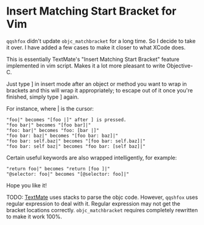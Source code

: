 Insert Matching Start Bracket for Vim
=====================================

`qqshfox` didn't update `objc_matchbracket` for a long time.
So I decide to take it over. 
I have added a few cases to make it closer to what XCode does.

This is essentially TextMate's "Insert Matching Start Bracket" feature implemented in vim script. Makes it a lot more pleasant to write Objective-C.

Just type ] in insert mode after an object or method you want to wrap in brackets and this will wrap it appropriately; to escape out of it once you're finished, simply type ] again.

For instance, where | is the cursor:
```objc
"foo|" becomes "[foo |]" after ] is pressed.
"foo bar|" becomes "[foo bar]|"
"foo: bar|" becomes "foo: [bar |]"
"foo bar: baz|" becomes "[foo bar: baz]|"
"foo bar: self.baz|" becomes "[foo bar: self.baz]|"
"foo bar: self baz|" becomes "foo bar: [self baz]|"
```

Certain useful keywords are also wrapped intelligently, for example:
```objc
"return foo|" becomes "return [foo ]|"
"@selector: foo|" becomes "[@selector: foo]|"
```

Hope you like it!

TODO: [TextMate](https://github.com/textmate/objective-c.tmbundle/blob/master/Commands/Insert%20Matching%20Start%20Bracket.tmCommand) uses stacks to parse the objc code. However, `qqshfox` uses regular expression to deal with it. Regular expression may not get the bracket locations correctly. `objc_matchbracket` requires completely rewritten to make it work 100%.
